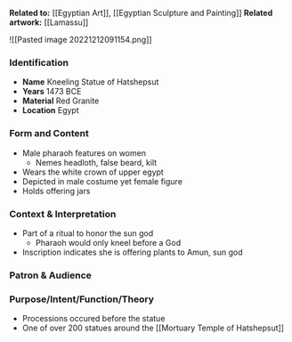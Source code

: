 **Related to:** [[Egyptian Art]], [[Egyptian Sculpture and Painting]]
**Related artwork:** [[Lamassu]]

![[Pasted image 20221212091154.png]]


### Identification
- **Name** Kneeling Statue of Hatshepsut 
- **Years** 1473 BCE
- **Material** Red Granite
- **Location** Egypt

### Form and Content
- Male pharaoh features on women
	- Nemes headloth, false beard, kilt
- Wears the white crown of upper egypt
- Depicted in male costume yet female figure
- Holds offering jars

### Context & Interpretation
- Part of a ritual to honor the sun god
	- Pharaoh would only kneel before a God
- Inscription indicates she is offering plants to Amun, sun god

### Patron & Audience


### Purpose/Intent/Function/Theory
- Processions occured before the statue
- One of over 200 statues around the [[Mortuary Temple of Hatshepsut]]